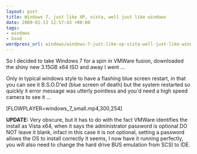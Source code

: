 ```yaml
--- 
layout: post
title: Windows 7, just like XP, vista, well just like windows
date: 2009-01-13 12:57:43 +00:00
tags: 
- windows
- bsod
wordpress_url: windows/windows-7-just-like-xp-vista-well-just-like-windows
---
```

So I decided to take Windows 7 for a spin in VMWare fusion, downloaded the shiny new 3.15GB x64 ISO and away I went ...

Only in typical windows style to have a flashing blue screen restart, in that you can see it B.S.O.D'ed (blue screen of death) but the system restarted so quickly it error message was utterly pointless and you'd need a high speed camera to see it ...


[FLOWPLAYER=windows_7_small.mp4,300,254]

<strong>
UPDATE:</strong> Very obscure, but it has to do with the fact VMWare identifies the install as Vista x64, when it says the administrator password is optional DO NOT leave it blank, infact in this case it is not optional, setting a password allows the OS to install correctly it seems, I now have it running perfectly, you will also need to change the hard drive BUS emulation from SCSI to IDE.
